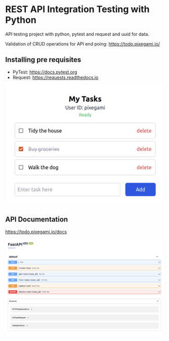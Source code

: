 # REST API Integration Testing with Python

API testing project with python, pytest and request and uuid for data.

Validation of CRUD operations for API end poing: https://todo.pixegami.io/

## Installing pre requisites

* PyTest: https://docs.pytest.org
* Request: https://requests.readthedocs.io


![API To Do App](todo.png)

## API Documentation

https://todo.pixegami.io/docs


![API Doc](doc.png)

